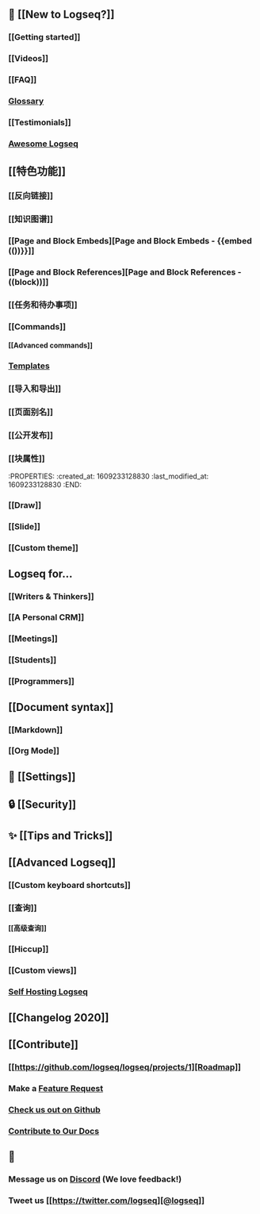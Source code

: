 ## 🌟 [[New to Logseq?]]
### [[Getting started]]
### [[Videos]]
### [[FAQ]]
### [Glossary](https://discuss.logseq.com/t/glossary-draft-work-in-progress/196)
### [[Testimonials]]
### [Awesome Logseq](https://github.com/logseq/awesome-logseq)
## [[特色功能]]
### [[反向链接]]
### [[知识图谱]]
### [[Page and Block Embeds][Page and Block Embeds - {{embed (())}}]]
### [[Page and Block References][Page and Block References - ((block))]]
### [[任务和待办事项]]
### [[Commands]]
#### [[Advanced commands]]
### [Templates](https://discuss.logseq.com/t/templates-how-to-create-edit-and-insert/200)
### [[导入和导出]]
### [[页面别名]]
### [[公开发布]]
### [[块属性]]
:PROPERTIES:
:created_at: 1609233128830
:last_modified_at: 1609233128830
:END:
### [[Draw]]
### [[Slide]]
### [[Custom theme]]
## Logseq for...
### [[Writers & Thinkers]]
### [[A Personal CRM]]
### [[Meetings]]
### [[Students]]
### [[Programmers]]
## [[Document syntax]]
### [[Markdown]]
### [[Org Mode]]
## 👤 [[Settings]]
## 🔒 [[Security]]
## ✨ [[Tips and Tricks]]
## [[Advanced Logseq]]
### [[Custom keyboard shortcuts]]
### [[查询]]
#### [[高级查询]]
### [[Hiccup]]
### [[Custom views]]
### [Self Hosting Logseq](https://github.com/dustinlacewell/logseq-guide)
## [[Changelog 2020]]
## [[Contribute]]
### [[https://github.com/logseq/logseq/projects/1][Roadmap]]
### Make a [Feature Request](https://discuss.logseq.com/)
### [Check us out on Github](https://github.com/logseq/logseq)
### [Contribute to Our Docs](https://github.com/logseq/docs)
## 💬
### Message us on [Discord](https://discord.gg/KpN4eHY) (We love feedback!)
### Tweet us [[https://twitter.com/logseq][@logseq]]